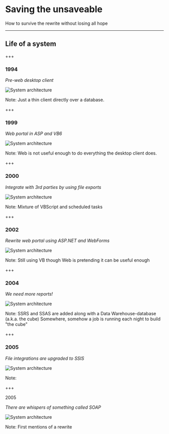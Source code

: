 # Saving the unsaveable
How to survive the rewrite without losing all hope

---
<!-- .slide: data-background-transition="none" -->
## Life of a system

+++
<!-- .slide: data-background-transition="none" -->
### 1994

_Pre-web desktop client_

![System architecture](assets/system_arch_001.png)

Note:
Just a thin client directly over a database.

+++
### 1999

_Web portal in ASP and VB6_

![System architecture](assets/system_arch_001.png)

Note:
Web is not useful enough to do everything the desktop client does.

+++
<!-- .slide: data-background-transition="none" -->
### 2000

_Integrate with 3rd parties by using file exports_

![System architecture](assets/system_arch_001.png)

Note:
Mixture of VBScript and scheduled tasks

+++
<!-- .slide: data-background-transition="none" -->
### 2002

_Rewrite web portal using ASP.NET and WebForms_

![System architecture](assets/system_arch_001.png)

Note:
Still using VB though
Web is pretending it can be useful enough

+++
<!-- .slide: data-background-transition="none" -->
### 2004

_We need more reports!_

![System architecture](assets/system_arch_001.png)

Note:
SSRS and SSAS are added along with a Data Warehouse-database (a.k.a. the cube)
Somewhere, somehow a job is running each night to build "the cube"

+++
<!-- .slide: data-background-transition="none" -->
### 2005

_File integrations are upgraded to SSIS_

![System architecture](assets/system_arch_001.png)

Note:


+++
<!-- .slide: data-background-transition="none" -->
2005

_There are whispers of something called SOAP_

![System architecture](assets/system_arch_001.png)

Note:
First mentions of a rewrite

